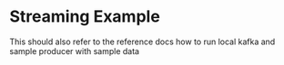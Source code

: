 # Streaming Example

This should also refer to the reference docs how to run local kafka
and sample producer with sample data
